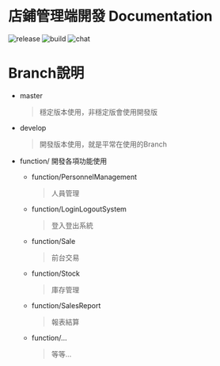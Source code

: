 店鋪管理端開發 Documentation
===
![release](https://img.shields.io/github/release/vssvrsr/POS-system)
![build](https://img.shields.io/appveyor/ci/:user/:repo.svg)
![chat](https://img.shields.io/discord/532568788911128587.svg)

# Branch說明
* master
    >穩定版本使用，非穩定版會使用開發版
* develop
    >開發版本使用，就是平常在使用的Branch

* function/
    開發各項功能使用
    * function/PersonnelManagement

        >人員管理

    * function/LoginLogoutSystem

        >登入登出系統

    * function/Sale

        >前台交易

    * function/Stock

        >庫存管理

    * function/SalesReport

        >報表結算

    * function/...

        >等等...
